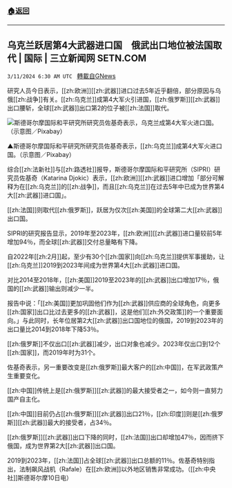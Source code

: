 ###  [:house:返回](README.md)
---


## 乌克兰跃居第4大武器进口国　俄武出口地位被法国取代 | 国际 | 三立新闻网  SETN.COM
`3/11/2024 6:30 AM UTC ` [轉載自GNews](https://gnews.org/articles/2383437)

研究人员今日表示，[[zh:欧洲]][[zh:武器]]进口过去5年近乎翻倍，部分原因与乌俄[[zh:战争]]有关。[[zh:乌克兰]]成第4大军火引进国，[[zh:俄罗斯]][[zh:武器]]出口腰斩，全球[[zh:武器]]出口第2的位子被[[zh:法国]]取代。

![斯德哥尔摩国际和平研究所研究员佐基奇表示，乌克兰成第4大军火进口国。（示意图／Pixabay）](https://attach.setn.com/newsimages/2024/02/08/4527357-PH.jpg "斯德哥尔摩国际和平研究所研究员佐基奇表示，乌克兰成第4大军火进口国。（示意图／Pixabay）")

▲斯德哥尔摩国际和平研究所研究员佐基奇表示，[[zh:乌克兰]]成第4大军火进口国。（示意图／Pixabay）

综合[[zh:法新社]]与[[zh:路透社]]报导，斯德哥尔摩国际和平研究所（SIPRI）研究员佐基奇（Katarina Djokic）表示，[[zh:欧洲]][[zh:武器]]进口增加「部分可解释为在[[zh:乌克兰]]的[[zh:战争]]，而且[[zh:乌克兰]]在过去5年中已成为世界第4大[[zh:武器]]进口国」。

[[zh:法国]]则取代[[zh:俄罗斯]]，跃居为仅次[[zh:美国]]的全球第二大[[zh:武器]]出口国。

SIPRI的研究报告显示，2019年至2023年，[[zh:欧洲]][[zh:武器]]进口量较前5年增加94％，而全球[[zh:武器]]交付总量略有下降。

自2022年[[zh:2月]]起，至少有30个[[zh:国家]]向[[zh:乌克兰]]提供军事援助，让[[zh:乌克兰]]2019到2023年间成为世界第4大[[zh:武器]]进口国。

对比2014至2018年，[[zh:美国]]2019至2023年的[[zh:武器]]出口增加17％，俄国的[[zh:武器]]输出则减少一半。

报告中说：「[[zh:美国]]更加巩固他们作为[[zh:武器]]供应商的全球角色，向更多[[zh:国家]]出口比过去更多的[[zh:武器]]，这是他们[[zh:外交政策]]的一个重要面向。」与此同时，长年位居第2大[[zh:武器]]出口国地位的俄国，2019到2023年的出口量比2014到2018年下降53％。

[[zh:俄罗斯]]不仅出口[[zh:武器]]减少，出口对象也减少。2023年仅出口到12个[[zh:国家]]，而2019年时为31个。

佐基奇表示，另一重要改变是[[zh:俄罗斯]]最大客户的[[zh:中国]]，在军武政策产生重要变化。

[[zh:中国]]传统上是[[zh:俄罗斯]][[zh:武器]]的最大接受者之一，如今则一直努力国产自主化。

[[zh:中国]]目前仍占[[zh:俄罗斯]][[zh:武器]]出口21％，[[zh:印度]]则是[[zh:俄罗斯]][[zh:武器]]最大的接受者，占34％。

[[zh:俄罗斯]][[zh:武器]]出口下降的同时，[[zh:法国]]出口却增加47％，因而挤下俄国，成为世界第2大[[zh:武器]]出口国。

2019到2023年，[[zh:法国]]占全球[[zh:武器]]出口总额的11％。佐基奇特别指出，法制飙风战机（Rafale）在[[zh:欧洲]]以外地区销售非常成功。（[[zh:中央社]]斯德哥尔摩10日电）
